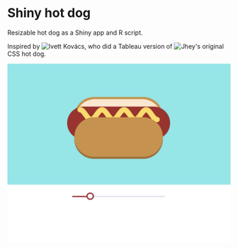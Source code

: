 # Shiny hot dog

Resizable hot dog as a Shiny app and R script.  
  
Inspired by ![Ivett Kovács](https://twitter.com/IvettAlexa/status/1284790228214067200?s=20), who did a Tableau version of ![Jhey](https://twitter.com/jh3yy/status/1276564792216518657)'s original CSS hot dog.

![](/images/hotdog-screenshot.png)